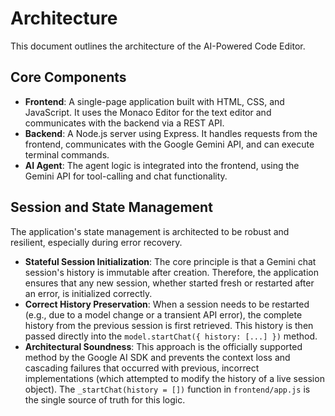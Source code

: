 # Architecture

This document outlines the architecture of the AI-Powered Code Editor.

## Core Components

*   **Frontend**: A single-page application built with HTML, CSS, and JavaScript. It uses the Monaco Editor for the text editor and communicates with the backend via a REST API.
*   **Backend**: A Node.js server using Express. It handles requests from the frontend, communicates with the Google Gemini API, and can execute terminal commands.
*   **AI Agent**: The agent logic is integrated into the frontend, using the Gemini API for tool-calling and chat functionality.

## Session and State Management

The application's state management is architected to be robust and resilient, especially during error recovery.

*   **Stateful Session Initialization**: The core principle is that a Gemini chat session's history is immutable after creation. Therefore, the application ensures that any new session, whether started fresh or restarted after an error, is initialized correctly.
*   **Correct History Preservation**: When a session needs to be restarted (e.g., due to a model change or a transient API error), the complete history from the previous session is first retrieved. This history is then passed directly into the `model.startChat({ history: [...] })` method.
*   **Architectural Soundness**: This approach is the officially supported method by the Google AI SDK and prevents the context loss and cascading failures that occurred with previous, incorrect implementations (which attempted to modify the history of a live session object). The `_startChat(history = [])` function in `frontend/app.js` is the single source of truth for this logic.
